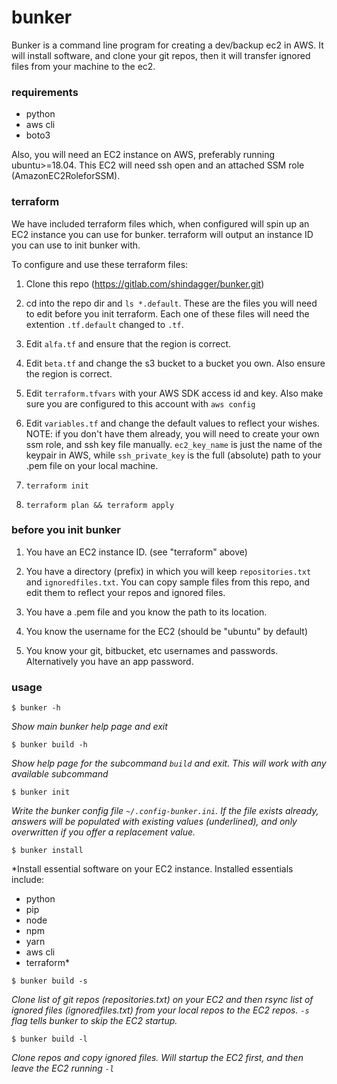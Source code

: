 # bunker  
  
Bunker is a command line program for creating a dev/backup ec2 in AWS. It will install software, and clone your git repos, then it will transfer ignored files from your machine to the ec2.  
  
### requirements  
  
- python  
- aws cli  
- boto3  
  
Also, you will need an EC2 instance on AWS, preferably running ubuntu>=18.04. This EC2 will need ssh open and an attached SSM role (AmazonEC2RoleforSSM).  
  
### terraform  
  
We have included terraform files which, when configured will spin up an EC2 instance you can use for bunker. terraform will output an instance ID you can use to init bunker with.  
  
To configure and use these terraform files:  
  
1. Clone this repo (https://gitlab.com/shindagger/bunker.git)  
  
2. cd into the repo dir and `ls *.default`. These are the files you will need to edit before you init terraform. Each one of these files will need the extention `.tf.default` changed to `.tf`.  
  
3. Edit `alfa.tf` and ensure that the region is correct.  
  
4. Edit `beta.tf` and change the s3 bucket to a bucket you own. Also ensure the region is correct.  
  
5. Edit `terraform.tfvars` with your AWS SDK access id and key. Also make sure you are configured to this account with `aws config`  
  
6. Edit `variables.tf` and change the default values to reflect your wishes. NOTE: if you don't have them already, you will need to create your own ssm role, and ssh key file manually. `ec2_key_name` is just the name of the keypair in AWS, while `ssh_private_key` is the full (absolute) path to your .pem file on your local machine.  
  
7. `terraform init`  
  
8. `terraform plan && terraform apply`  
  
### before you init bunker  
  
1. You have an EC2 instance ID. (see "terraform" above)  
  
2. You have a directory (prefix) in which you will keep `repositories.txt` and `ignoredfiles.txt`. You can copy sample files from this repo, and edit them to reflect your repos and ignored files.  
  
3. You have a .pem file and you know the path to its location.  
  
4. You know the username for the EC2 (should be "ubuntu" by default)  
  
5. You know your git, bitbucket, etc usernames and passwords. Alternatively you have an app password.  
  
### usage  
  
`$ bunker -h`  
  
*Show main bunker help page and exit*  
  
`$ bunker build -h`  
  
*Show help page for the subcommand `build` and exit. This will work with any available subcommand*  
  
`$ bunker init`  
  
*Write the bunker config file `~/.config-bunker.ini`. If the file exists already, answers will be populated with existing values \(underlined\), and only overwritten if you offer a replacement value.*  
  
`$ bunker install`  
  
*Install essential software on your EC2 instance. Installed essentials include:  
- python  
- pip  
- node  
- npm  
- yarn  
- aws cli  
- terraform*  
  
`$ bunker build -s`  
  
*Clone list of git repos \(repositories.txt\) on your EC2 and then rsync list of ignored files \(ignoredfiles.txt\) from your local repos to the EC2 repos. `-s` flag tells bunker to skip the EC2 startup.*  
  
`$ bunker build -l`  
  
*Clone repos and copy ignored files. Will startup the EC2 first, and then leave the EC2 running `-l`*  

